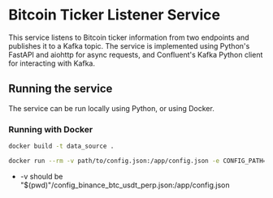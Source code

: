 # Bitcoin Ticker Listener Service

This service listens to Bitcoin ticker information from two endpoints and publishes it to a Kafka topic. The service is implemented using Python's FastAPI and aiohttp for async requests, and Confluent's Kafka Python client for interacting with Kafka.

## Running the service

The service can be run locally using Python, or using Docker.

### Running with Docker
```bash
docker build -t data_source .
```

```bash
docker run --rm -v path/to/config.json:/app/config.json -e CONFIG_PATH=/app/config.json -p 39000:39000 --network=coin-network data_source
```

- -v should be "$(pwd)"/config_binance_btc_usdt_perp.json:/app/config.json



